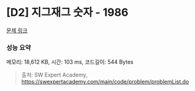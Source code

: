 # [D2] 지그재그 숫자 - 1986 

[문제 링크](https://swexpertacademy.com/main/code/problem/problemDetail.do?contestProbId=AV5PxmBqAe8DFAUq) 

### 성능 요약

메모리: 18,612 KB, 시간: 103 ms, 코드길이: 544 Bytes



> 출처: SW Expert Academy, https://swexpertacademy.com/main/code/problem/problemList.do
